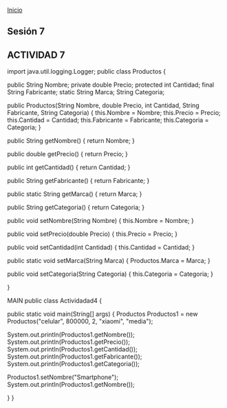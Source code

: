 <!-- No borrar o modificar -->
[Inicio](./index.md)

## Sesión 7 


<!-- Su documentación aquí -->
## ACTIVIDAD 7

import java.util.logging.Logger;
public class Productos {

public String Nombre;
private double Precio;
protected int Cantidad;
final String Fabricante;
static String Marca;
String Categoria;

public Productos(String Nombre, double Precio, int Cantidad, String Fabricante, String Categoria) {
this.Nombre = Nombre;
this.Precio = Precio;
this.Cantidad = Cantidad;
this.Fabricante = Fabricante;
this.Categoria = Categoria;
}

public String getNombre() {
return Nombre;
}

public double getPrecio() {
return Precio;
}

public int getCantidad() {
return Cantidad;
}

public String getFabricante() {
return Fabricante;
}

public static String getMarca() {
return Marca;
}

public String getCategoria() {
return Categoria;
}

public void setNombre(String Nombre) {
this.Nombre = Nombre;
}

public void setPrecio(double Precio) {
this.Precio = Precio;
}

public void setCantidad(int Cantidad) {
this.Cantidad = Cantidad;
}

public static void setMarca(String Marca) {
Productos.Marca = Marca;
}

public void setCategoria(String Categoria) {
this.Categoria = Categoria;
}


}




MAIN
public class Actividadad4 {

public static void main(String[] args) {
Productos Productos1 = new Productos("celular", 800000, 2, "xiaomi", "media");

System.out.println(Productos1.getNombre());
System.out.println(Productos1.getPrecio());
System.out.println(Productos1.getCantidad());
System.out.println(Productos1.getFabricante());
System.out.println(Productos1.getCategoria());

Productos1.setNombre("Smartphone");
System.out.println(Productos1.getNombre());


}
}




